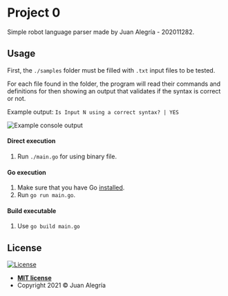 # Project 0

Simple robot language parser made by Juan Alegría - 202011282.

## Usage

First, the `./samples` folder must be filled with `.txt` input files to be tested.

For each file found in the folder, the program will read their commands and definitions for then showing an output that
validates if the syntax is correct or not.

Example output: `Is Input N using a correct syntax? | YES`

![Example console output](https://i.ibb.co/ZMDs3Bq/2021-09-06-21-26.png)

#### Direct execution

1. Run `./main.go` for using binary file.

#### Go execution

1. Make sure that you have Go [installed](https://golang.org/doc/install).
2. Run `go run main.go`.

#### Build executable

1. Use `go build main.go`

## License

[![License](http://img.shields.io/:license-mit-blue.svg?style=flat-square)](http://badges.mit-license.org)

- **[MIT license](https://github.com/zejiran/zejiran/blob/master/LICENSE)**
- Copyright 2021 © Juan Alegría              

